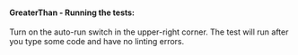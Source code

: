 #### GreaterThan - Running the tests:
Turn on the auto-run switch in the upper-right corner. The test will run after you type some code and have no linting errors.